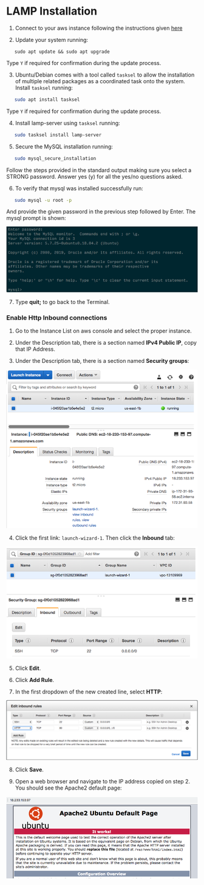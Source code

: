 # LAMP Installation

1. Connect to your aws instance following the instructions given [here](instance.md#connecting-to-the-instance)

2. Update your system running:

```Linux
   sudo apt update && sudo apt upgrade
```

 Type `Y` if required for confirmation during the update process.

 3. Ubuntu/Debian comes with a tool called `tasksel` to allow the installation of multiple related packages as a coordinated task onto the system. Install `tasksel` running:

```bash
   sudo apt install tasksel
```

   Type `Y` if required for confirmation during the update process.

4. Install lamp-server using `tasksel` running:

```bash
   sudo tasksel install lamp-server
```

5. Secure the MySQL installation running:

```bash
   sudo mysql_secure_installation
```

   Follow the steps provided in the standard output making sure you select a STRONG password. Answer yes (y) for all the yes/no questions asked.

6. To verify that mysql was installed successfully run:

```bash
   sudo mysql -u root -p
```

  And provide the given password in the previous step followed by Enter. The mysql prompt is shown:

![mysql prompt](images/mysql.png)

7. Type **quit;** to go back to the Terminal.


### Enable Http Inbound connections

1. Go to the Instance List on aws console and select the proper instance.

2. Under the Description tab, there is a section named **IPv4 Public IP**, copy that IP Address.

3. Under the Description tab, there is a section named **Security groups**:

![aws console security group sections](images/aws-security-groups.png)

4. Click the first link: `launch-wizard-1`. Then click the **Inbound** tab:

![aws console security inbound tab](images/aws-security-inbound.png)

5. Click **Edit**.

6. Click **Add Rule**.

7. In the first dropdown of the new created line, select **HTTP**:

![aws inbound rule](images/aws-inbound-rule.png)

8. Click **Save**.

9. Open a web browser and navigate to the IP address copied on step 2. You should see the Apache2 default page:

![apache default page](images/apache-default.png)



